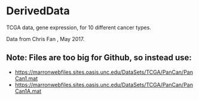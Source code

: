 # DerivedData
TCGA data, gene expression, for 10 different cancer types.

Data from Chris Fan , May 2017.

## Note:  Files are too big for Github, so instead use:
* https://marronwebfiles.sites.oasis.unc.edu/DataSets/TCGA/PanCan/PanCan1.mat
* https://marronwebfiles.sites.oasis.unc.edu/DataSets/TCGA/PanCan/PanCan1A.mat


